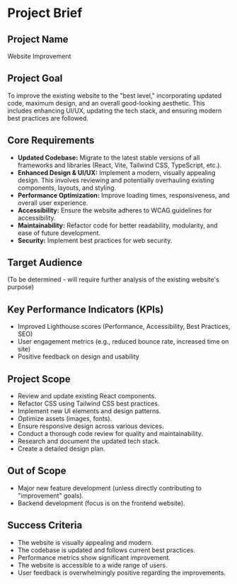 # Project Brief

## Project Name
Website Improvement

## Project Goal
To improve the existing website to the "best level," incorporating updated code, maximum design, and an overall good-looking aesthetic. This includes enhancing UI/UX, updating the tech stack, and ensuring modern best practices are followed.

## Core Requirements
- **Updated Codebase:** Migrate to the latest stable versions of all frameworks and libraries (React, Vite, Tailwind CSS, TypeScript, etc.).
- **Enhanced Design & UI/UX:** Implement a modern, visually appealing design. This involves reviewing and potentially overhauling existing components, layouts, and styling.
- **Performance Optimization:** Improve loading times, responsiveness, and overall user experience.
- **Accessibility:** Ensure the website adheres to WCAG guidelines for accessibility.
- **Maintainability:** Refactor code for better readability, modularity, and ease of future development.
- **Security:** Implement best practices for web security.

## Target Audience
(To be determined - will require further analysis of the existing website's purpose)

## Key Performance Indicators (KPIs)
- Improved Lighthouse scores (Performance, Accessibility, Best Practices, SEO)
- User engagement metrics (e.g., reduced bounce rate, increased time on site)
- Positive feedback on design and usability

## Project Scope
- Review and update existing React components.
- Refactor CSS using Tailwind CSS best practices.
- Implement new UI elements and design patterns.
- Optimize assets (images, fonts).
- Ensure responsive design across various devices.
- Conduct a thorough code review for quality and maintainability.
- Research and document the updated tech stack.
- Create a detailed design plan.

## Out of Scope
- Major new feature development (unless directly contributing to "improvement" goals).
- Backend development (focus is on the frontend website).

## Success Criteria
- The website is visually appealing and modern.
- The codebase is updated and follows current best practices.
- Performance metrics show significant improvement.
- The website is accessible to a wide range of users.
- User feedback is overwhelmingly positive regarding the improvements.
